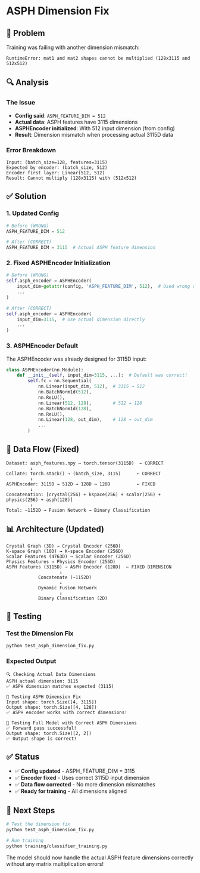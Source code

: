 # ASPH Dimension Fix

## 🐛 Problem
Training was failing with another dimension mismatch:
```
RuntimeError: mat1 and mat2 shapes cannot be multiplied (128x3115 and 512x512)
```

## 🔍 Analysis

### The Issue
- **Config said**: `ASPH_FEATURE_DIM = 512`
- **Actual data**: ASPH features have 3115 dimensions
- **ASPHEncoder initialized**: With 512 input dimension (from config)
- **Result**: Dimension mismatch when processing actual 3115D data

### Error Breakdown
```
Input: (batch_size=128, features=3115)
Expected by encoder: (batch_size, 512)
Encoder first layer: Linear(512, 512)
Result: Cannot multiply (128x3115) with (512x512)
```

## ✅ Solution

### 1. **Updated Config**
```python
# Before (WRONG)
ASPH_FEATURE_DIM = 512

# After (CORRECT)
ASPH_FEATURE_DIM = 3115  # Actual ASPH feature dimension
```

### 2. **Fixed ASPHEncoder Initialization**
```python
# Before (WRONG)
self.asph_encoder = ASPHEncoder(
    input_dim=getattr(config, 'ASPH_FEATURE_DIM', 512),  # Used wrong config value
    ...
)

# After (CORRECT)
self.asph_encoder = ASPHEncoder(
    input_dim=3115,  # Use actual dimension directly
    ...
)
```

### 3. **ASPHEncoder Default**
The ASPHEncoder was already designed for 3115D input:
```python
class ASPHEncoder(nn.Module):
    def __init__(self, input_dim=3115, ...):  # Default was correct!
        self.fc = nn.Sequential(
            nn.Linear(input_dim, 512),  # 3115 → 512
            nn.BatchNorm1d(512),
            nn.ReLU(),
            nn.Linear(512, 128),        # 512 → 128
            nn.BatchNorm1d(128),
            nn.ReLU(),
            nn.Linear(128, out_dim),    # 128 → out_dim
            ...
        )
```

## 🎯 Data Flow (Fixed)

```
Dataset: asph_features.npy → torch.tensor(3115D)  ← CORRECT
         ↓
Collate: torch.stack() → (batch_size, 3115)      ← CORRECT
         ↓
ASPHEncoder: 3115D → 512D → 128D → 128D          ← FIXED
         ↓
Concatenation: [crystal(256) + kspace(256) + scalar(256) + physics(256) + asph(128)]
         ↓
Total: ~1152D → Fusion Network → Binary Classification
```

## 📊 Architecture (Updated)

```
Crystal Graph (3D) → Crystal Encoder (256D)
K-space Graph (10D) → K-space Encoder (256D)
Scalar Features (4763D) → Scalar Encoder (256D)
Physics Features → Physics Encoder (256D)
ASPH Features (3115D) → ASPH Encoder (128D)  ← FIXED DIMENSION
                    ↓
            Concatenate (~1152D)
                    ↓
            Dynamic Fusion Network
                    ↓
            Binary Classification (2D)
```

## 🧪 Testing

### Test the Dimension Fix
```bash
python test_asph_dimension_fix.py
```

### Expected Output
```
🔍 Checking Actual Data Dimensions
ASPH actual dimension: 3115
✅ ASPH dimension matches expected (3115)

🔧 Testing ASPH Dimension Fix
Input shape: torch.Size([4, 3115])
Output shape: torch.Size([4, 128])
✅ ASPH encoder works with correct dimensions!

🎯 Testing Full Model with Correct ASPH Dimensions
✅ Forward pass successful!
Output shape: torch.Size([2, 2])
✅ Output shape is correct!
```

## ✅ Status

- ✅ **Config updated** - ASPH_FEATURE_DIM = 3115
- ✅ **Encoder fixed** - Uses correct 3115D input dimension
- ✅ **Data flow corrected** - No more dimension mismatches
- ✅ **Ready for training** - All dimensions aligned

## 🚀 Next Steps

```bash
# Test the dimension fix
python test_asph_dimension_fix.py

# Run training
python training/classifier_training.py
```

The model should now handle the actual ASPH feature dimensions correctly without any matrix multiplication errors!